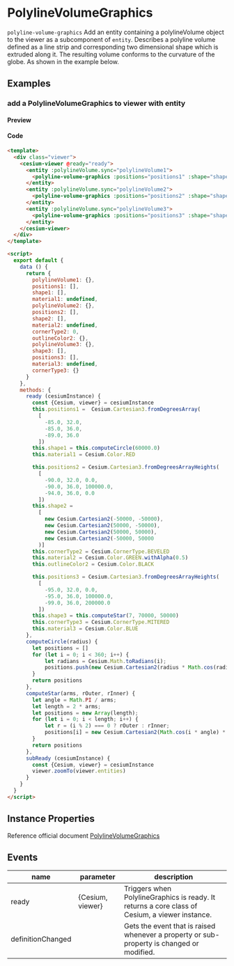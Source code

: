 # PolylineVolumeGraphics

`polyline-volume-graphics` Add an entity containing a polylineVolume object to the viewer as a subcomponent of `entity`. Describes a polyline volume defined as a line strip and corresponding two dimensional shape which is extruded along it. The resulting volume conforms to the curvature of the globe. As shown in the example below.

## Examples

### add a PolylineVolumeGraphics to viewer with entity

#### Preview

<doc-preview>
  <template>
    <div class="viewer">
      <cesium-viewer @ready="ready">
        <entity :polylineVolume.sync="polylineVolume1">
          <polyline-volume-graphics :positions="positions1" :shape="shape1" :material="material1"></polyline-volume-graphics>
        </entity>
        <entity :polylineVolume.sync="polylineVolume2">
          <polyline-volume-graphics :positions="positions2" :shape="shape2" :material="material2" :outline="true" :outlineColor="outlineColor2" :cornerType="cornerType2"></polyline-volume-graphics>
        </entity>
        <entity :polylineVolume.sync="polylineVolume3">
          <polyline-volume-graphics :positions="positions3" :shape="shape3" :material="material3" :cornerType="cornerType3" @ready="subReady"></polyline-volume-graphics>
        </entity>
      </cesium-viewer>
    </div>
  </template>

  <script>
    export default {
      data () {
        return {
          polylineVolume1: {},
          positions1: [],
          shape1: [],
          material1: undefined,
          polylineVolume2: {},
          positions2: [],
          shape2: [],
          material2: undefined,
          cornerType2: 0,
          outlineColor2: {},
          polylineVolume3: {},
          shape3: [],
          positions3: [],
          material3: undefined,
          cornerType3: {}
        }
      },
      methods: {
        ready (cesiumInstance) {
          const {Cesium, viewer} = cesiumInstance
          this.positions1 =  Cesium.Cartesian3.fromDegreesArray(
            [
              -85.0, 32.0,
              -85.0, 36.0,
              -89.0, 36.0
            ])
          this.shape1 = this.computeCircle(60000.0)
          this.material1 = Cesium.Color.RED

          this.positions2 = Cesium.Cartesian3.fromDegreesArrayHeights(
            [
              -90.0, 32.0, 0.0,
              -90.0, 36.0, 100000.0,
              -94.0, 36.0, 0.0
            ])
          this.shape2 =
            [
              new Cesium.Cartesian2(-50000, -50000),
              new Cesium.Cartesian2(50000, -50000),
              new Cesium.Cartesian2(50000, 50000),
              new Cesium.Cartesian2(-50000, 50000
            )]
          this.cornerType2 = Cesium.CornerType.BEVELED
          this.material2 = Cesium.Color.GREEN.withAlpha(0.5)
          this.outlineColor2 = Cesium.Color.BLACK

          this.positions3 = Cesium.Cartesian3.fromDegreesArrayHeights(
            [
              -95.0, 32.0, 0.0,
              -95.0, 36.0, 100000.0,
              -99.0, 36.0, 200000.0
            ])
          this.shape3 = this.computeStar(7, 70000, 50000)
          this.cornerType3 = Cesium.CornerType.MITERED
          this.material3 = Cesium.Color.BLUE
        },
        computeCircle(radius) {
          let positions = []
          for (let i = 0; i < 360; i++) {
              let radians = Cesium.Math.toRadians(i);
              positions.push(new Cesium.Cartesian2(radius * Math.cos(radians), radius * Math.sin(radians)))
          }
          return positions
        },
        computeStar(arms, rOuter, rInner) {
          let angle = Math.PI / arms;
          let length = 2 * arms;
          let positions = new Array(length);
          for (let i = 0; i < length; i++) {
              let r = (i % 2) === 0 ? rOuter : rInner;
              positions[i] = new Cesium.Cartesian2(Math.cos(i * angle) * r, Math.sin(i * angle) * r);
          }
          return positions
        },
        subReady (cesiumInstance) {
          const {Cesium, viewer} = cesiumInstance
          viewer.zoomTo(viewer.entities)
        }
      }
    }
  </script>
</doc-preview>

#### Code

```html
<template>
  <div class="viewer">
    <cesium-viewer @ready="ready">
      <entity :polylineVolume.sync="polylineVolume1">
        <polyline-volume-graphics :positions="positions1" :shape="shape1" :material="material1"></polyline-volume-graphics>
      </entity>
      <entity :polylineVolume.sync="polylineVolume2">
        <polyline-volume-graphics :positions="positions2" :shape="shape2" :material="material2" :outline="true" :outlineColor="outlineColor2" :cornerType="cornerType2"></polyline-volume-graphics>
      </entity>
      <entity :polylineVolume.sync="polylineVolume3">
        <polyline-volume-graphics :positions="positions3" :shape="shape3" :material="material3" :cornerType="cornerType3" @ready="subReady"></polyline-volume-graphics>
      </entity>
    </cesium-viewer>
  </div>
</template>

<script>
  export default {
    data () {
      return {
        polylineVolume1: {},
        positions1: [],
        shape1: [],
        material1: undefined,
        polylineVolume2: {},
        positions2: [],
        shape2: [],
        material2: undefined,
        cornerType2: 0,
        outlineColor2: {},
        polylineVolume3: {},
        shape3: [],
        positions3: [],
        material3: undefined,
        cornerType3: {}
      }
    },
    methods: {
      ready (cesiumInstance) {
        const {Cesium, viewer} = cesiumInstance
        this.positions1 =  Cesium.Cartesian3.fromDegreesArray(
          [
            -85.0, 32.0,
            -85.0, 36.0,
            -89.0, 36.0
          ])
        this.shape1 = this.computeCircle(60000.0)
        this.material1 = Cesium.Color.RED

        this.positions2 = Cesium.Cartesian3.fromDegreesArrayHeights(
          [
            -90.0, 32.0, 0.0,
            -90.0, 36.0, 100000.0,
            -94.0, 36.0, 0.0
          ])
        this.shape2 =
          [
            new Cesium.Cartesian2(-50000, -50000),
            new Cesium.Cartesian2(50000, -50000),
            new Cesium.Cartesian2(50000, 50000),
            new Cesium.Cartesian2(-50000, 50000
          )]
        this.cornerType2 = Cesium.CornerType.BEVELED
        this.material2 = Cesium.Color.GREEN.withAlpha(0.5)
        this.outlineColor2 = Cesium.Color.BLACK

        this.positions3 = Cesium.Cartesian3.fromDegreesArrayHeights(
          [
            -95.0, 32.0, 0.0,
            -95.0, 36.0, 100000.0,
            -99.0, 36.0, 200000.0
          ])
        this.shape3 = this.computeStar(7, 70000, 50000)
        this.cornerType3 = Cesium.CornerType.MITERED
        this.material3 = Cesium.Color.BLUE
      },
      computeCircle(radius) {
        let positions = []
        for (let i = 0; i < 360; i++) {
            let radians = Cesium.Math.toRadians(i);
            positions.push(new Cesium.Cartesian2(radius * Math.cos(radians), radius * Math.sin(radians)))
        }
        return positions
      },
      computeStar(arms, rOuter, rInner) {
        let angle = Math.PI / arms;
        let length = 2 * arms;
        let positions = new Array(length);
        for (let i = 0; i < length; i++) {
            let r = (i % 2) === 0 ? rOuter : rInner;
            positions[i] = new Cesium.Cartesian2(Math.cos(i * angle) * r, Math.sin(i * angle) * r);
        }
        return positions
      },
      subReady (cesiumInstance) {
        const {Cesium, viewer} = cesiumInstance
        viewer.zoomTo(viewer.entities)
      }
    }
  }
</script>
```

## Instance Properties

Reference official document [PolylineVolumeGraphics](https://cesiumjs.org/Cesium/Build/Documentation/PolylineVolumeGraphics.html)
<!-- |属性名|类型|默认值|描述|
|------|-----|-----|----|
|positions|Property||`optional` 指定表示线条的Cartesian3位置数组。|
|followSurface|Property|true|`optional` 指定线段是弧线还是直线连接。|
|clampToGround|Property|false|`optional` 指定线是否贴地。|
|width|Property|1.0|`optional` 指定线的宽度（像素）。|
|show|Property|true|`optional` 指定线是否可显示。|
|material|MaterialProperty|Color.WHITE|`optional` 指定用于绘制线的材质。|
|depthFailMaterial|MaterialProperty||`optional` 指定用于绘制低于地形的线的材质。|
|granularity|Property|Cesium.Math.RADIANS_PER_DEGREE|`optional`指定每个纬度和经度之间的角距离，当followSurface为true时有效。|
|shadows|Property|ShadowMode.DISABLED|`optional` 指定这些是否投射或接收来自每个光源的阴影。|
|distanceDisplayCondition|Property||`optional` 指定相机到线的距离。|
|zIndex|Property|0|`optional` 指定用于排序地面几何的zIndex。 仅当`clampToGround`为真且支持地形上的折线时才有效。|
--- -->

## Events

|name|parameter|description|
|------|----|----|
|ready|{Cesium, viewer}|Triggers when PolylineGraphics is ready. It returns a core class of Cesium, a viewer instance.|
|definitionChanged||Gets the event that is raised whenever a property or sub-property is changed or modified.|

